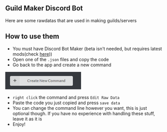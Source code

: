 ## Guild Maker Discord Bot

Here are some rawdatas that are used in making guilds/servers

## How to use them

- You must have Discord Bot Maker (beta isn't needed, but requires latest mods(check [here](https://github.com/dbm-network/mods)))
- Open one of the `.json` files and copy the code
- Go back to the app and create a new command  

![New Command](assets\images\NewCommand.png)  
  
- `right click` the command and press `Edit Raw Data`
- Paste the code you just copied and press `save data`
- You can change the command line however you want, this is just optional though. If you have no experience with handling these stuff, leave it as it is
- Enjoy!